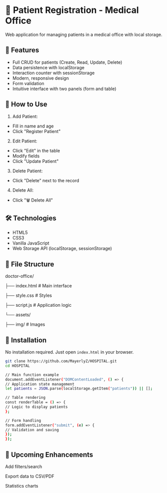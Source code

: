 # 🏥 Patient Registration - Medical Office

Web application for managing patients in a medical office with local storage.

## 🌟 Features

- Full CRUD for patients (Create, Read, Update, Delete)
- Data persistence with localStorage
- Interaction counter with sessionStorage
- Modern, responsive design
- Form validation
- Intuitive interface with two panels (form and table)

## 🚀 How to Use

1. Add Patient:
- Fill in name and age
- Click "Register Patient"

2. Edit Patient:
- Click "Edit" in the table
- Modify fields
- Click "Update Patient"

3. Delete Patient:
- Click "Delete" next to the record

4. Delete All:
- Click "🗑️ Delete All"

## 🛠 Technologies

- HTML5
- CSS3
- Vanilla JavaScript
- Web Storage API (localStorage, sessionStorage)

## 📂 File Structure

doctor-office/

├── index.html # Main interface

├── style.css # Styles

├── script.js # Application logic

└── assets/

├── img/ # Images

## 🔧 Installation

No installation required. Just open `index.html` in your browser.

```bash
git clone https://github.com/MayerlyZ/HOSPITAL.git
cd HOSPITAL

// Main function example
document.addEventListener("DOMContentLoaded", () => {
// Application state management
let patients = JSON.parse(localStorage.getItem("patients")) || [];

// Table rendering
const renderTable = () => {
// Logic to display patients
};

// Form handling
form.addEventListener("submit", (e) => {
// Validation and saving
});
});

```

## 📌 Upcoming Enhancements

Add filters/search

Export data to CSV/PDF

Statistics charts


